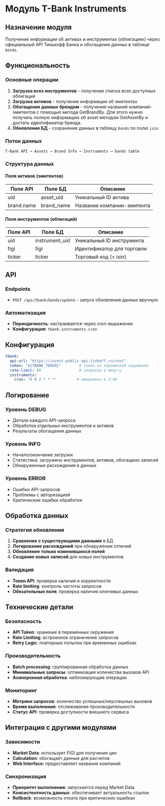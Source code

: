 # Модуль T-Bank Instruments

## Назначение модуля

Получение информации об активах и инструментах (облигациях) через официальный API Тинькофф Банка и обогащение данных в таблице `bonds`.

## Функциональность

### Основные операции
1. **Загрузка всех инструментов** - получение списка всех доступных облигаций
2. **Загрузка активов** - получение информации об эмитентах
3. **Обогащение данных брендом** - получение названий компаний-эмитентов с помощью метода GetBrandBy.
   Для этого нужно получить полную информацию об asset методом GetAssetBy и достать идентификатор бренда.
4. **Обновление БД** - сохранение данных в таблицу `bonds` по полю `isin`

### Поток данных
```
T-Bank API → Assets → Brand Info → Instruments → bonds table
```

### Структура данных

#### Поля активов (эмитентов)
| Поле API   | Поле БД    | Описание                   |
|------------|------------|----------------------------|
| uid        | asset_uid  | Уникальный ID актива       |
| brand.name | brand_name | Название компании-эмитента |

#### Поля инструментов (облигаций)
| Поле API       | Поле БД         | Описание                     |
|----------------|-----------------|------------------------------|
| uid            | instrument_uid  | Уникальный ID инструмента    |
| figi           | figi            | Идентификатор для торговли   |
| ticker         | ticker          | Торговый код (= isin)        |



## API

### Endpoints
- `POST /api/tbank/bonds/update` - запуск обновления данных вручную

### Автоматизация
- **Периодичность**: настраивается через cron-выражение
- **Конфигурация**: `tbank.instruments.cron`

## Конфигурация

```yaml
tbank:
  api-url: "https://invest-public-api.tinkoff.ru/rest"
  token: "${TBANK_TOKEN}"        # токен из переменной окружения
  rate-limit: 60                 # запросов в минуту
  instruments:
    cron: "0 0 2 * * *"         # ежедневно в 2:00
```

## Логирование

### Уровень DEBUG
- Детали каждого API-запроса
- Обработка отдельных инструментов и активов
- Результаты обогащения данных

### Уровень INFO
- Начало/окончание загрузки
- Статистика: загружено инструментов, активов, обогащено записей
- Обнаруженные расхождения в данных

### Уровень ERROR
- Ошибки API-запросов
- Проблемы с авторизацией
- Критические ошибки обработки

## Обработка данных

### Стратегия обновления
1. **Сравнение с существующими данными** в БД
2. **Логирование расхождений** при обнаружении отличий
3. **Обновление только изменившихся полей**
4. **Создание новых записей** для новых инструментов

### Валидация
- **Токен API**: проверка наличия и корректности
- **Rate limiting**: контроль частоты запросов
- **Обязательные поля**: проверка наличия ключевых данных

## Технические детали

### Безопасность
- **API Token**: хранение в переменных окружения
- **Rate Limiting**: встроенное ограничение запросов
- **Retry Logic**: повторные попытки при временных ошибках

### Производительность
- **Batch processing**: группированная обработка данных
- **Минимальные запросы**: оптимизация количества вызовов API
- **Асинхронная обработка**: неблокирующие операции

### Мониторинг
- **Метрики запросов**: количество успешных/неуспешных вызовов
- **Время выполнения**: отслеживание производительности
- **Статус API**: проверка доступности внешнего сервиса

## Интеграция с другими модулями

### Зависимости
- **Market Data**: использует FIGI для получения цен
- **Calculation**: обогащает данные для расчетов
- **Web Interface**: предоставляет названия компаний

### Синхронизация
- **Приоритет выполнения**: запускается перед Market Data
- **Консистентность данных**: обеспечивает актуальность ссылок
- **Rollback**: возможность отката при критических ошибках